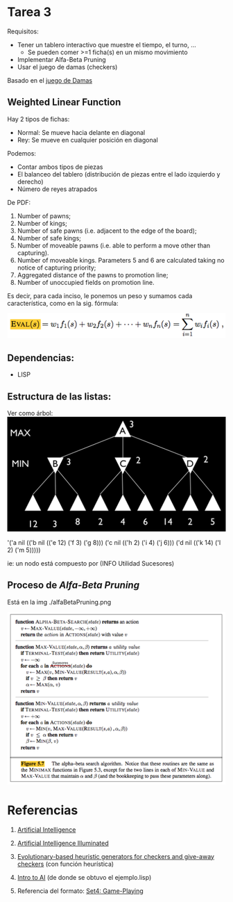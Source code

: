 # Tarea 3
Requisitos:

* Tener un tablero interactivo que muestre el tiempo, el turno, …
  * Se pueden comer >=1 ficha(s) en un mismo movimiento
* Implementar Alfa-Beta Pruning
* Usar el juego de damas (checkers)

Basado en el [juego de Damas](http://www.coolmath-games.com/0-checkers)

## Weighted Linear Function
Hay 2 tipos de fichas:

  * Normal: Se mueve hacia delante en diagonal
  * Rey: Se mueve en cualquier posición en diagonal

Podemos:

  * Contar ambos tipos de piezas
  * El balanceo del tablero (distribución de piezas entre el lado izquierdo y derecho)
  * Número de reyes atrapados

De PDF:


1. Number of pawns;
2. Number of kings;
3. Number of safe pawns (i.e. adjacent to the edge of the board);
4. Number of safe kings;
5. Number of moveable pawns (i.e. able to perform a move other than capturing).
6. Number of moveable kings. Parameters 5 and 6 are calculated taking no notice of capturing priority;
7. Aggregated distance of the pawns to promotion line;
8. Number of unoccupied fields on promotion line.

Es decir, para cada inciso, le ponemos un peso y sumamos cada característica, como en la sig. fórmula:

![alt text](https://github.com/VicDCruz/InteligenciaArtificial/blob/dev/Tarea3/FormulaDeEvaluacion.png)

## Dependencias:
* LISP

## Estructura de las listas:
Ver como árbol:
![alt text](https://github.com/VicDCruz/InteligenciaArtificial/blob/dev/Tarea3/ejemplo.png)

'('a nil
(('b nil (('e 12) ('f 3) ('g 8)))
('c nil (('h 2) ('i 4) ('j 6)))
('d nil (('k 14) ('l 2) ('m 5)))))

ie: un nodo está compuesto por (INFO Utilidad Sucesores)


## Proceso de *Alfa-Beta Pruning*
Está en la img ./alfaBetaPruning.png

![alt-text](https://github.com/VicDCruz/InteligenciaArtificial/blob/dev/Tarea3/alfaBetaPruning.png)

# Referencias
1. [Artificial Intelligence](https://books.google.com.mx/books?id=_ixmRlL9jcIC&pg=PA117&lpg=PA117&dq=weighted+linear+function+checkers&source=bl&ots=JPLF-ToFUZ&sig=IO5g7W3mFUXnvCMscgagHlKq9Fk&hl=es&sa=X&ved=0ahUKEwia99WdrZjaAhVJVK0KHcgxAyAQ6AEIJzAA#v=onepage&q=weighted%20linear%20function%20checkers&f=false)
2. [Artificial Intelligence Illuminated](https://books.google.com.mx/books?id=LcOLqodW28EC&pg=PA160&lpg=PA160&dq=weighted+linear+function+checkers&source=bl&ots=sXtgcDLDE-&sig=5SCo9xmozkVXBCUUvvbORLLmNlY&hl=es&sa=X&ved=0ahUKEwjS9oaaq5jaAhVPKqwKHVJaA1AQ6AEILjAB#v=onepage&q=weighted%20linear%20function%20checkers&f=false)
3. [Evolutionary-based heuristic generators for checkers and give-away checkers](https://pdfs.semanticscholar.org/91c9/d140267f3b008d00b330b6b0e9182fa4b62e.pdf) (con función heurística)
4. [Intro to AI](https://www.cs.rochester.edu/u/kautz/Courses/242spring2014/242ai06-alpha-beta-pruning.pdf) (de donde se obtuvo el ejemplo.lisp)

5. Referencia del formato: [Set4: Game-Playing](http://www.ics.uci.edu/~kkask/Fall-2016%20CS271/slides/04-games.pdf)
